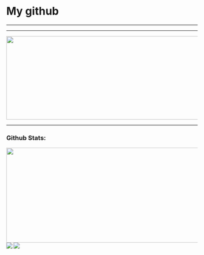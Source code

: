 # My github

---

---

[<img align="center" height="220px" width="750px" src="https://i.pinimg.com/564x/97/a6/f2/97a6f2089b69009442d9f7fc34c29a78.jpg">](https://www.beautifyconverter.com/steganographic-decoder.php)  

---
<h3>Github Stats:</h3>
<img align="center" height= "250" width="700px" src="https://github-readme-stats.vercel.app/api/?username=alpardayalman&theme=blue-green" />
 
<img align="left" src="https://github-readme-stats.vercel.app/api/top-langs/?username=rayhanadev&langs_count=5&theme=blug-green">
<img aligh="right" src="https://github-profile-trophy.vercel.app/?username=alpardayalman&theme=blue-green&column=3&margin-w=20&margin-h=20">
